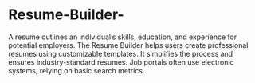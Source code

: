 # Resume-Builder-
A resume outlines an individual’s skills, education, and experience for potential employers. The Resume Builder helps users create professional resumes using customizable templates. It simplifies the process and ensures industry-standard resumes. Job portals often use electronic systems, relying on basic search metrics.
